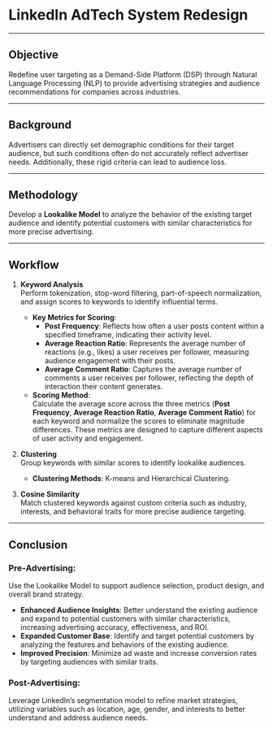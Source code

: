 # LinkedIn AdTech System Redesign

---

## Objective
Redefine user targeting as a Demand-Side Platform (DSP) through Natural Language Processing (NLP) to provide advertising strategies and audience recommendations for companies across industries.

---

## Background
Advertisers can directly set demographic conditions for their target audience, but such conditions often do not accurately reflect advertiser needs. Additionally, these rigid criteria can lead to audience loss.

---

## Methodology
Develop a **Lookalike Model** to analyze the behavior of the existing target audience and identify potential customers with similar characteristics for more precise advertising.

---

## Workflow

1. **Keyword Analysis**  
   Perform tokenization, stop-word filtering, part-of-speech normalization, and assign scores to keywords to identify influential terms.
   - **Key Metrics for Scoring**:
     - **Post Frequency**: Reflects how often a user posts content within a specified timeframe, indicating their activity level.
     - **Average Reaction Ratio**: Represents the average number of reactions (e.g., likes) a user receives per follower, measuring audience engagement with their posts.
     - **Average Comment Ratio**: Captures the average number of comments a user receives per follower, reflecting the depth of interaction their content generates.  
   - **Scoring Method**:  
     Calculate the average score across the three metrics (**Post Frequency**, **Average Reaction Ratio**, **Average Comment Ratio**) for each keyword and normalize the scores to eliminate magnitude differences. These metrics are designed to capture different aspects of user activity and engagement.

2. **Clustering**  
   Group keywords with similar scores to identify lookalike audiences.
   - **Clustering Methods**: K-means and Hierarchical Clustering.

3. **Cosine Similarity**  
   Match clustered keywords against custom criteria such as industry, interests, and behavioral traits for more precise audience targeting.

---

## Conclusion

### Pre-Advertising:  
Use the Lookalike Model to support audience selection, product design, and overall brand strategy.  
- **Enhanced Audience Insights**: Better understand the existing audience and expand to potential customers with similar characteristics, increasing advertising accuracy, effectiveness, and ROI.
- **Expanded Customer Base**: Identify and target potential customers by analyzing the features and behaviors of the existing audience.  
- **Improved Precision**: Minimize ad waste and increase conversion rates by targeting audiences with similar traits.

### Post-Advertising:  
Leverage LinkedIn’s segmentation model to refine market strategies, utilizing variables such as location, age, gender, and interests to better understand and address audience needs.
